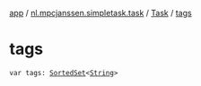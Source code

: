 [app](../../index.md) / [nl.mpcjanssen.simpletask.task](../index.md) / [Task](index.md) / [tags](.)

# tags

`var tags: `[`SortedSet`](http://docs.oracle.com/javase/6/docs/api/java/util/SortedSet.html)`<`[`String`](https://kotlinlang.org/api/latest/jvm/stdlib/kotlin/-string/index.html)`>`